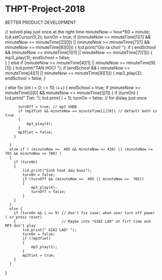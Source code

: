 # THPT-Project-2018 
BETTER PRODUCT DEVELOPMENT

 // solved play just once at the right time 
  minuteNow = hour*60 + minute;  
  lcd.setCursor(0,2);
  turnOn = true;
    if ((minuteNow >= minuteTime[1][1] && minuteNow <= minuteTime[2][0]) 
    || (minuteNow >= minuteTime[7][1] && minuteNow <= minuteTime[8][0]))
  {
      lcd.print("Gio ra choi! ");
      if ( endSchool && (minuteNow == minuteTime[1][1] || minuteNow == minuteTime[7][1]))
      {
          mp3_play(3);
          endSchool = false;  
      }
  }
    else if (minuteNow >= minuteTime[4][1] || minuteNow >= minuteTime[9][1])
  {
      lcd.print("TAN HOC! ");
      if (endSchool && ( minuteNow == minuteTime[4][1] || minuteNow == minuteTime[9][1]))
            {
                mp3_play(2);
                endSchool = false;
            }

  }
    else for (int i = 0; i < 10; i++)
  { 
      endSchool = true; 
      if (minuteNow >= minuteTime[i][0] && minuteNow <= minuteTime[i][1])
      {
        if (turnOn)
        {
          lcd.print(" Tiet: ");
          lcd.print( i + 1);
          turnOn = false; // for dislay just once

          turnOff = true; // mp3 SHDB
          if (mp3Tiet && minuteNow == minuteTime[i][0]) // default both is true
          {
              mp3_play(4);
          }
          mp3Tiet = false;
        }

      }
      else if ( (minuteNow >=  405 && minuteNow <= 420) || (minuteNow >=  765 && minuteNow <= 780) )
      {
        if (turnOn)
        {
            lcd.print("Sinh hoat dau buoi");
            turnOn = false;
            if (turnOff && (minuteNow ==  405 || minuteNow ==  765))
            {
                mp3_play(4);
                turnOff = false;              
            } 
        }
      }
      else {
        if (turnOn && i == 9) // don't fix case: when user turn off power ( or press reset)
        {                     // Maybe into "GIAI LAO" at firt time and MP3 don't play
            lcd.print(" GIAI LAO! ");
            turnOn = false;
            if (!mp3Tiet)
            {
                mp3_play(1);
            }
            mp3Tiet = true;            
        }
      }
  }
